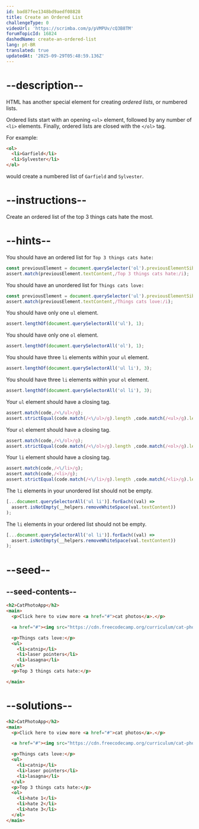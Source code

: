 ```yaml
---
id: bad87fee1348bd9aedf08828
title: Create an Ordered List
challengeType: 0
videoUrl: 'https://scrimba.com/p/pVMPUv/cQ3B8TM'
forumTopicId: 16824
dashedName: create-an-ordered-list
lang: pt-BR
translated: true
updatedAt: '2025-09-29T05:48:59.136Z'
---
```


# --description--

HTML has another special element for creating <dfn>ordered lists</dfn>, or numbered lists.

Ordered lists start with an opening `<ol>` element, followed by any number of `<li>` elements. Finally, ordered lists are closed with the `</ol>` tag.

For example:

```html
<ol>
  <li>Garfield</li>
  <li>Sylvester</li>
</ol>
```

would create a numbered list of `Garfield` and `Sylvester`.

# --instructions--

Create an ordered list of the top 3 things cats hate the most.

# --hints--

You should have an ordered list for `Top 3 things cats hate:`

```js
const previousElement = document.querySelector('ol').previousElementSibling; 
assert.match(previousElement.textContent,/Top 3 things cats hate:/i);
```

You should have an unordered list for `Things cats love:`

```js
const previousElement = document.querySelector('ul').previousElementSibling; 
assert.match(previousElement.textContent,/Things cats love:/i);
```

You should have only one `ul` element.

```js
assert.lengthOf(document.querySelectorAll('ul'), 1);
```

You should have only one `ol` element.

```js
assert.lengthOf(document.querySelectorAll('ol'), 1);
```

You should have three `li` elements within your `ul` element.

```js
assert.lengthOf(document.querySelectorAll('ul li'), 3);
```

You should have three `li` elements within your `ol` element.

```js
assert.lengthOf(document.querySelectorAll('ol li'), 3);
```

Your `ul` element should have a closing tag.

```js
assert.match(code,/<\/ul>/g);
assert.strictEqual(code.match(/<\/ul>/g).length ,code.match(/<ul>/g).length);
```

Your `ol` element should have a closing tag.

```js
assert.match(code,/<\/ol>/g);
assert.strictEqual(code.match(/<\/ol>/g).length ,code.match(/<ol>/g).length);
```

Your `li` element should have a closing tag.

```js
assert.match(code,/<\/li>/g);
assert.match(code,/<li>/g);
assert.strictEqual(code.match(/<\/li>/g).length ,code.match(/<li>/g).length);
```

The `li` elements in your unordered list should not be empty.

```js
[...document.querySelectorAll('ul li')].forEach((val) =>
  assert.isNotEmpty(__helpers.removeWhiteSpace(val.textContent))
);
```

The `li` elements in your ordered list should not be empty.

```js
[...document.querySelectorAll('ol li')].forEach((val) =>
  assert.isNotEmpty(__helpers.removeWhiteSpace(val.textContent))
);
```

# --seed--

## --seed-contents--

```html
<h2>CatPhotoApp</h2>
<main>
  <p>Click here to view more <a href="#">cat photos</a>.</p>

  <a href="#"><img src="https://cdn.freecodecamp.org/curriculum/cat-photo-app/relaxing-cat.jpg" alt="A cute orange cat lying on its back."></a>

  <p>Things cats love:</p>
  <ul>
    <li>catnip</li>
    <li>laser pointers</li>
    <li>lasagna</li>
  </ul>
  <p>Top 3 things cats hate:</p>

</main>
```

# --solutions--

```html
<h2>CatPhotoApp</h2>
<main>
  <p>Click here to view more <a href="#">cat photos</a>.</p>

  <a href="#"><img src="https://cdn.freecodecamp.org/curriculum/cat-photo-app/relaxing-cat.jpg" alt="A cute orange cat lying on its back."></a>

  <p>Things cats love:</p>
  <ul>
    <li>catnip</li>
    <li>laser pointers</li>
    <li>lasagna</li>
  </ul>
  <p>Top 3 things cats hate:</p>
  <ol>
    <li>hate 1</li>
    <li>hate 2</li>
    <li>hate 3</li>
  </ol>
</main>
```
